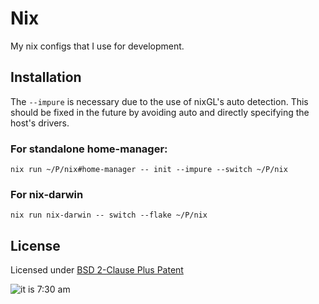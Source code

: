 # Nix
My nix configs that I use for development.

## Installation
The `--impure` is necessary due to the use of nixGL's auto detection. This should be
fixed in the future by avoiding auto and directly specifying the host's drivers.

### For standalone home-manager:
```
nix run ~/P/nix#home-manager -- init --impure --switch ~/P/nix
```
### For nix-darwin
```
nix run nix-darwin -- switch --flake ~/P/nix
```

## License
Licensed under [BSD 2-Clause Plus Patent](LICENSE-BSD)

![it is 7:30 am](https://i.kym-cdn.com/photos/images/original/001/718/138/147.jpg)
